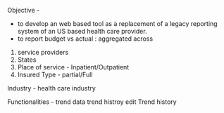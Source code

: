 Objective -
* to develop an web based tool as a replacement of a legacy reporting system of an US based health care provider.
* to report budget vs actual : aggregated across 
1. service providers 
2. States 
3. Place of service - Inpatient/Outpatient 
4. Insured Type - partial/Full


Industry - 
health care industry

Functionalities -
trend data
trend histroy
edit Trend history
